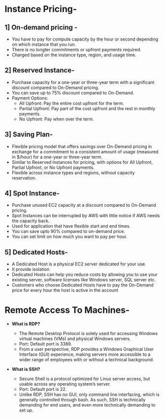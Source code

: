 # Instance Pricing-
## 1] On-demand pricing -
- You have to pay for compute capacity by the hour or second depending on which instance that you run.
- There is no longter commitments or upfront payments required.
- Charged based on the instance type, region, and usage time.

  
## 2] Reserved Instance-
- Purchase capacity for a one-year or three-year term with a significant discount compared to On-Demand pricing.
- You can save up to 75% discount compared to On-Demand.
- Payment Options:
     - All Upfront: Pay the entire cost upfront for the term.
     - Partial Upfront: Pay part of the cost upfront and the rest in monthly payments.
     - No Upfront: Pay when over the term.
       
## 3] Saving Plan-
- Flexible pricing model that offers savings over On-Demand pricing in exchange for a commitment to a consistent amount of usage (measured in $/hour) for a one-year or three-year term.
- Similar to Reserved Instances for pricing, with options for All Upfront, Partial Upfront, or No Upfront payments.
- Flexible across instance types and regions, without capacity reservation.


## 4] Spot Instance-
- Purchase unused EC2 capacity at a discount compared to On-Demand pricing.
- Spot Instances can be interrupted by AWS with little notice if AWS needs the capacity back.
- Used for application that have flexible start and end times.
- You can save upto 90% compared to on-demand price.
- You can set limit on how much you want to pay per hour.

## 5] Dedicated Hosts-
- A Dedicated Host is a physical EC2 server dedicated for your use.
- It provide isolation
- Dedicated Hosts can help you reduce costs by allowing you to use your existing server, software licenses like Windows server, SQL server etc.
- Customers who choose Dedicated Hosts have to pay the On-Demand price for every hour the host is active in the account


# Remote Access To Machines-

- **What is RDP?**
     - The Remote Desktop Protocol is solely used for accessing Windows virtual machines (VMs) and physical Windows servers.
     - Port: Default port is 3389.
     - From a user perspective, RDP provides a Windows Graphical User Interface (GUI) experience, making servers more accessible to a wider range of employees  with or without a technical background.
 
- **What is SSH?**
    - Secure Shell is a protocol optimized for Linux server access, but usable across any operating system’s server.
    - Port: Default port is 22.
    - Unlike RDP, SSH has no GUI, only command line interfacing, which is generally controlled through bash. As such, SSH is technically demanding for end users, and even more technically demanding to set up.
    







